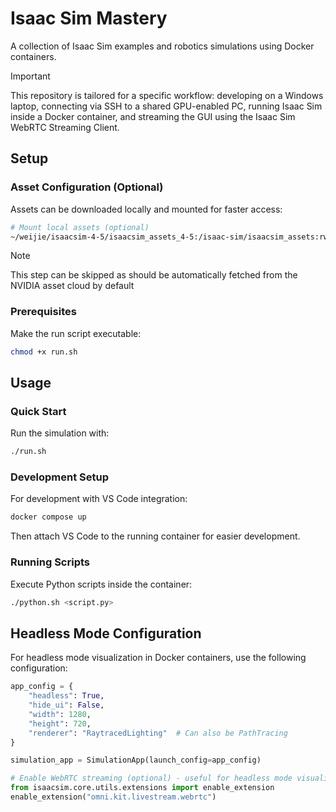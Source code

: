 # Isaac Sim Mastery

A collection of Isaac Sim examples and robotics simulations using Docker containers.

> [!IMPORTANT]
> This repository is tailored for a specific workflow: developing on a Windows laptop, connecting via SSH to a shared GPU-enabled PC, running Isaac Sim inside a Docker container, and streaming the GUI using the Isaac Sim WebRTC Streaming Client.

## Setup

### Asset Configuration (Optional)

Assets can be downloaded locally and mounted for faster access:
```bash
# Mount local assets (optional)
~/weijie/isaacsim-4-5/isaacsim_assets_4-5:/isaac-sim/isaacsim_assets:rw
```

> [!NOTE]
> This step can be skipped as should be automatically fetched from the NVIDIA asset cloud by default

### Prerequisites

Make the run script executable:
```bash
chmod +x run.sh
```

## Usage

### Quick Start

Run the simulation with:
```bash
./run.sh
```

### Development Setup

For development with VS Code integration:
```bash
docker compose up
```

Then attach VS Code to the running container for easier development.

### Running Scripts

Execute Python scripts inside the container:
```bash
./python.sh <script.py>
```

## Headless Mode Configuration

For headless mode visualization in Docker containers, use the following configuration:

```python
app_config = {
    "headless": True,
    "hide_ui": False,
    "width": 1280,
    "height": 720,
    "renderer": "RaytracedLighting"  # Can also be PathTracing
}

simulation_app = SimulationApp(launch_config=app_config)

# Enable WebRTC streaming (optional) - useful for headless mode visualization
from isaacsim.core.utils.extensions import enable_extension
enable_extension("omni.kit.livestream.webrtc")
```